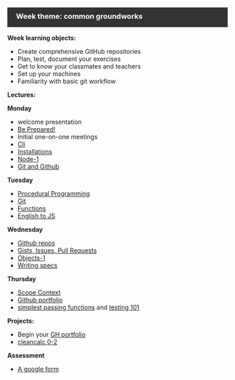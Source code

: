 
<style>

.burcu{
    background-color: #333333;
    color: white;
    padding: 10px 50px 15px 20px;
}

</style>

<h3 class="burcu">Week theme:  common groundworks</h3>


**Week learning objects:**                   
  * Create comprehensive GitHub repositories    
  * Plan, test, document your exercises          
  * Get to know your classmates and teachers   
  * Set up your machines                       
  * Familiarity with basic git workflow      


**Lectures:**


**Monday**  
  * welcome presentation 
  * [Be Prepared!](https://docs.google.com/presentation/d/1EBONRhhJ7CVMQhqa_qH9kulfuVQUYOkJPcRvMAIZFdo/edit#slide=id.g2231dabbc5_0_27) 
  * Initial one-on-one meetings   
  * [Cli](https://github.com/jankeLearning/content-md/blob/master/tools/01-cli.md)  
  * [Installations](https://github.com/jankeLearning/content-md/blob/master/tools/01-installations.md)   
  * [Node-1](https://github.com/jankeLearning/content-md/blob/master/node%2Bexpress/01-node-1.md)   
  * [Git and Github](https://github.com/jankeLearning/content-md/blob/master/git/01-what-is-git-and-hub.md)  

**Tuesday**
  * [Procedural Programming](https://github.com/jankeLearning/content-md/blob/master/programming-and-paradigms/01-procedural-programming.md)  
  * [Git](https://github.com/jankeLearning/content-md/blob/master/git/01-git.md)
  * [Functions](https://github.com/jankeLearning/content-md/blob/master/js/01-functions.md)   
  * [English to JS](https://github.com/jankeLearning/content-code/blob/master/Week%2001/english2js/)

**Wednesday**  
  * [Github repos](https://github.com/jankeLearning/content-md/blob/master/github/01-repos-1.md)   
  * [Gists, Issues, Pull Requests](https://github.com/jankeLearning/content-md/blob/master/github/01-g-i-p.md)
  * [Objects-1](https://github.com/jankeLearning/content-md/blob/master/js/01-objects-1.md)  
  * [Writing specs](https://github.com/jankeLearning/content-md/blob/master/dev-knowledge/01-specs.md)

**Thursday** 
  * [Scope Context](https://github.com/jankeLearning/content-md/blob/master/js/01-scope-context-1.md)   
  * [Github portfolio](https://github.com/jankeLearning/content-md/blob/master/github/01-gh-pages-portfolio.md)  
  * [simplest passing functions](https://github.com/jankeLearning/content-code/tree/master/Week%2001/simplestPassingFuncs) and [testing 101](https://github.com/jankeLearning/content-md/blob/master/testing/01-testing-101.md)



**Projects:**
  * Begin your [GH portfolio](https://github.com/jankeLearning/projects/blob/master/01-github-portfolio)  
  * [cleancalc 0-2](https://github.com/jankeLearning/projects/blob/master/cleancalc/)

**Assessment**  
  * [A google form](https://docs.google.com/forms/d/e/1FAIpQLSdSjyLSrXFOeo1X7E5qS7Hpb8D_2RAwGtPEs9rW5UrCmfTCbw/viewform?usp=sf_link)

